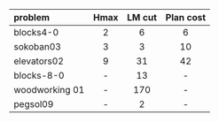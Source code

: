 | problem        | Hmax  | LM cut | Plan cost |
| :------------- | :---: | :----: | :-------: |
| blocks4-0      |   2   |   6    |     6     |
| sokoban03      |   3   |   3    |    10     |
| elevators02    |   9   |   31   |    42     |
| blocks-8-0     |   -   |   13   |     -     |
| woodworking 01 |   -   |  170   |     -     |
| pegsol09       |   -   |   2    |     -     |
